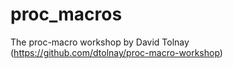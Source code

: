 # proc_macros
The proc-macro workshop by David Tolnay (https://github.com/dtolnay/proc-macro-workshop)
